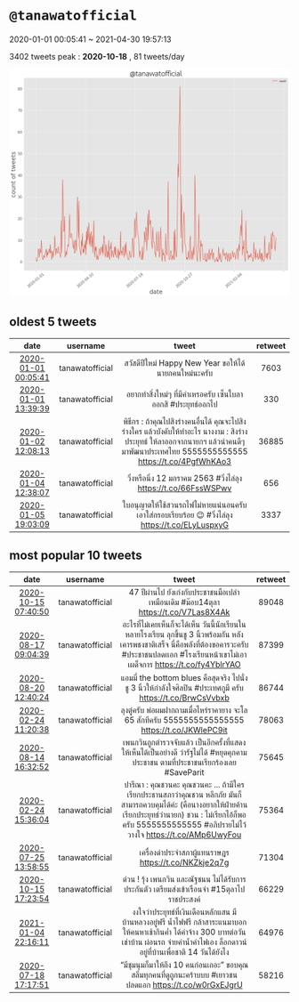# `@tanawatofficial`

2020-01-01 00:05:41 ~ 2021-04-30 19:57:13

3402 tweets
peak : __2020-10-18__ , 81 tweets/day

![count](https://raw.githubusercontent.com/nozomiyamada/twitter_analysis/main/graphs/@tweets/tanawatofficial_count.png)

## oldest 5 tweets

|date|username|tweet|retweet|
|:-:|:-:|:-:|:-:|
|[2020-01-01 00:05:41](https://twitter.com/tanawatofficial/status/1212057248505032704)|tanawatofficial|สวัสดีปีใหม่ Happy New Year ขอให้ได้นายกคนใหม่นะครับ|7603|
|[2020-01-01 13:39:39](https://twitter.com/tanawatofficial/status/1212262090020286464)|tanawatofficial|อยากทำสิ่งใหม่ๆ ที่มีค่าเหรอครับ เซ็นใบลาออกสิ #ประยุทธ์ออกไป|330|
|[2020-01-02 12:08:13](https://twitter.com/tanawatofficial/status/1212601467892187136)|tanawatofficial|พิธีกร : ถ้าคุณไปสิงร่างคนอื่นได้ คุณจะไปสิงร่างใคร แล้วบังคับให้ทำอะไร นางงาม : สิงร่างประยุทธ์ ให้ลาออกจากนายกฯ แล้วนำคนดีๆ มาพัฒนาประเทศไทย  5555555555555  https://t.co/4PgfWhKAo3|36885|
|[2020-01-04 12:38:07](https://twitter.com/tanawatofficial/status/1213333767491747840)|tanawatofficial|วิ่งหรือนิ่ง 12 มกราคม 2563 #วิ่งไล่ลุง  https://t.co/66FssWSPwv|656|
|[2020-01-05 19:03:09](https://twitter.com/tanawatofficial/status/1213793052751384576)|tanawatofficial|ใบอนุญาตให้ใช้สวนรถไฟไม่หายแน่นอนครับ เอาใส่กรอบเรียบร้อย 😉 #วิ่งไล่ลุง  https://t.co/ELyLuspxyG|3337|

## most popular 10 tweets

|date|username|tweet|retweet|
|:-:|:-:|:-:|:-:|
|[2020-10-15 07:40:50](https://twitter.com/tanawatofficial/status/1316539496654012417)|tanawatofficial|47 ปีผ่านไป ยังเก่งกับประชาชนมือเปล่าเหมือนเดิม #ม๊อบ14ตุลา  https://t.co/V7Las8X4Ak|89048|
|[2020-08-17 09:04:39](https://twitter.com/tanawatofficial/status/1295179704136134657)|tanawatofficial|อะไรที่ไม่เคยเห็นก็จะได้เห็น วันนี้นักเรียนในหลายโรงเรียน ลุกขึ้นชู 3 นิ้วพร้อมกัน หลังเคารพธงชาติเสร็จ นี่คือพลังที่ต้องขอคารวะครับ #ประชาชนปลดเเอก #โรงเรียนหน้าเขาไม่เอาเผด็จการ  https://t.co/fy4YblrYAO|87399|
|[2020-08-20 12:40:24](https://twitter.com/tanawatofficial/status/1296321163044384769)|tanawatofficial|แอมมี่ the bottom blues คือสุดจริง ไปนั่งชู 3 นิ้วให้กำลังใจศิลปิน #ประเทศกูมี ครับ  https://t.co/BrwCsVvbxb|86744|
|[2020-02-24 11:20:38](https://twitter.com/tanawatofficial/status/1231796051218071552)|tanawatofficial|ลุงตู่ครับ พ่อผมฝากถามเมื่อไหร่ราคายาง จะโล 65 สักทีครับ  5555555555555555  https://t.co/JKWlePC9it|78063|
|[2020-08-14 16:32:52](https://twitter.com/tanawatofficial/status/1294205337889718272)|tanawatofficial|เพนกวินถูกตำรวจจับแล้ว เป็นอีกครั้งที่แสดงให้เห็นได้เป็นอย่างดี ว่ารัฐไม่ได้ #หยุดคุกคามประชาชน ตามที่ประชาชนเรียกร้องเลย  #SaveParit|75645|
|[2020-02-24 15:36:04](https://twitter.com/tanawatofficial/status/1231860329274937344)|tanawatofficial|ปารีณา : คุณชวนคะ คุณชวนคะ ... ถ้ามีใครเรียกประธานสภาว่าคุณชวน หลีกภัย มันก็สามารถควบคุมได้ค่ะ (คือนางอยากให้ฝ่ายค้านเรียกประยุทธ์ว่านายก)  ชวน : ไม่เรียกไอ้ก็พอครับ  5555555555555 #อภิปรายไม่ไว้วางใจ  https://t.co/AMp6UwyFou|75364|
|[2020-07-25 13:58:55](https://twitter.com/tanawatofficial/status/1286918838978715648)|tanawatofficial|เครื่องด่าประจำสภาผู้แทนราษฎร  https://t.co/NKZkje2q7g|71304|
|[2020-10-15 17:23:54](https://twitter.com/tanawatofficial/status/1316686227446194176)|tanawatofficial|ด่วน ! รุ้ง เพนกวิน และณัฐชนน ไม่ได้รับการประกันตัว เตรียมส่งเข้าเรือนจำ  #15ตุลาไปราชประสงค์|66229|
|[2021-01-04 22:16:11](https://twitter.com/tanawatofficial/status/1346113203688726530)|tanawatofficial|งงใจว่าประยุทธ์ที่เงินเดือนหลักแสน มีบ้านหลวงอยู่ฟรี น้ำไฟฟรี กล้าสาระแนมาบอกให้คนหาเช้ากินค่ำ ได้ค่าจ้าง 300 บาทต่อวัน เช่าบ้าน ผ่อนรถ จ่ายค่าน้ำค่าไฟเอง ล็อกดาวน์อยู่ที่บ้านเพื่อชาติ 14 วันได้ยังไง|64976|
|[2020-07-18 17:17:51](https://twitter.com/tanawatofficial/status/1284432185294913539)|tanawatofficial|“มีชุมนุมก็มาให้ถึง 10 คนก่อนเถอะ” ขอบคุณสลิ่มทุกคนที่ดูถูกนะคร้าบบบ #เยาวชนปลดแอก  https://t.co/w0rGxEJgrU|58216|